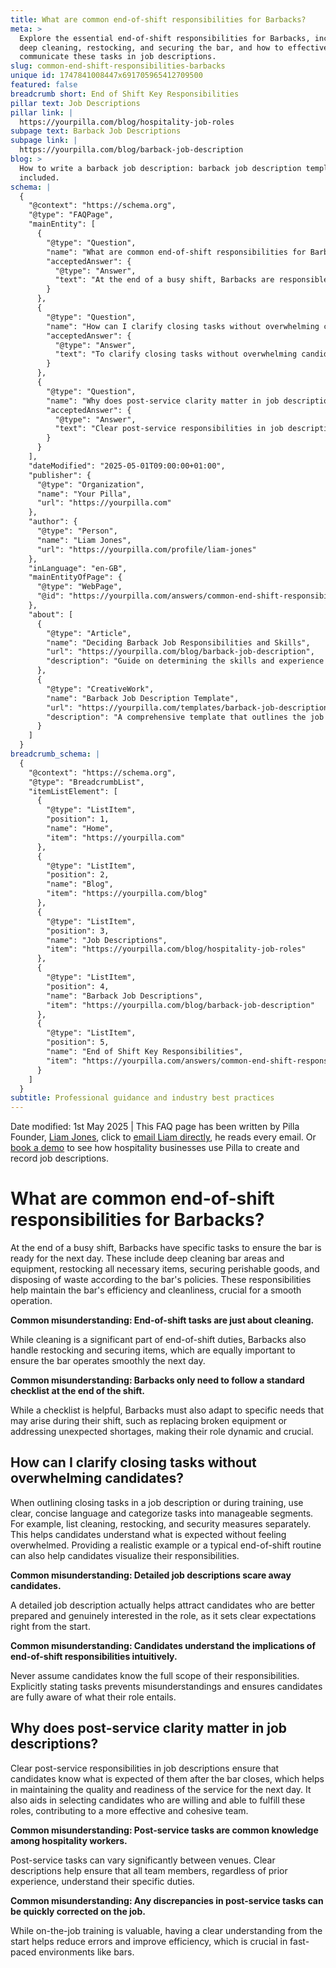 ```yaml
---
title: What are common end-of-shift responsibilities for Barbacks?
meta: >
  Explore the essential end-of-shift responsibilities for Barbacks, including
  deep cleaning, restocking, and securing the bar, and how to effectively
  communicate these tasks in job descriptions.
slug: common-end-shift-responsibilities-barbacks
unique id: 1747841008447x691705965412709500
featured: false
breadcrumb short: End of Shift Key Responsibilities
pillar text: Job Descriptions
pillar link: |
  https://yourpilla.com/blog/hospitality-job-roles
subpage text: Barback Job Descriptions
subpage link: |
  https://yourpilla.com/blog/barback-job-description
blog: >
  How to write a barback job description: barback job description template
  included.
schema: |
  {
    "@context": "https://schema.org",
    "@type": "FAQPage",
    "mainEntity": [
      {
        "@type": "Question",
        "name": "What are common end-of-shift responsibilities for Barbacks?",
        "acceptedAnswer": {
          "@type": "Answer",
          "text": "At the end of a busy shift, Barbacks are responsible for several critical tasks to prepare the bar for the next day. These tasks include deep cleaning bar areas and equipment, restocking all necessary items, securing perishable goods, and disposing of waste according to the bar's policies. This combination of duties ensures the bar remains efficient and clean, which is essential for smooth operations the following day."
        }
      },
      {
        "@type": "Question",
        "name": "How can I clarify closing tasks without overwhelming candidates?",
        "acceptedAnswer": {
          "@type": "Answer",
          "text": "To clarify closing tasks without overwhelming candidates, use clear, concise language and categorise tasks into manageable segments. Listing tasks like cleaning, restocking, and security measures separately helps candidates to understand the expectations clearly. Providing examples of typical end-of-shift routines can also help candidates visualise their responsibilities effectively."
        }
      },
      {
        "@type": "Question",
        "name": "Why does post-service clarity matter in job descriptions?",
        "acceptedAnswer": {
          "@type": "Answer",
          "text": "Clear post-service responsibilities in job descriptions are crucial because they ensure that candidates are aware of what is expected of them after the bar closes. This clarity helps in maintaining the quality and readiness of the service for the next day, and aids in selecting candidates who are willing and able to fulfill these essential roles, leading to a more effective and cohesive team."
        }
      }
    ],
    "dateModified": "2025-05-01T09:00:00+01:00",
    "publisher": {
      "@type": "Organization",
      "name": "Your Pilla",
      "url": "https://yourpilla.com"
    },
    "author": {
      "@type": "Person",
      "name": "Liam Jones",
      "url": "https://yourpilla.com/profile/liam-jones"
    },
    "inLanguage": "en-GB",
    "mainEntityOfPage": {
      "@type": "WebPage",
      "@id": "https://yourpilla.com/answers/common-end-shift-responsibilities-barbacks"
    },
    "about": [
      {
        "@type": "Article",
        "name": "Deciding Barback Job Responsibilities and Skills",
        "url": "https://yourpilla.com/blog/barback-job-description",
        "description": "Guide on determining the skills and experience needed from a Barback, to ensure successful hiring and job performance."
      },
      {
        "@type": "CreativeWork",
        "name": "Barback Job Description Template",
        "url": "https://yourpilla.com/templates/barback-job-description",
        "description": "A comprehensive template that outlines the job responsibilities and required skills for a Barback, aiming to facilitate the hiring process."
      }
    ]
  }
breadcrumb_schema: |
  {
    "@context": "https://schema.org",
    "@type": "BreadcrumbList",
    "itemListElement": [
      {
        "@type": "ListItem",
        "position": 1,
        "name": "Home",
        "item": "https://yourpilla.com"
      },
      {
        "@type": "ListItem",
        "position": 2,
        "name": "Blog",
        "item": "https://yourpilla.com/blog"
      },
      {
        "@type": "ListItem",
        "position": 3,
        "name": "Job Descriptions",
        "item": "https://yourpilla.com/blog/hospitality-job-roles"
      },
      {
        "@type": "ListItem",
        "position": 4,
        "name": "Barback Job Descriptions",
        "item": "https://yourpilla.com/blog/barback-job-description"
      },
      {
        "@type": "ListItem",
        "position": 5,
        "name": "End of Shift Key Responsibilities",
        "item": "https://yourpilla.com/answers/common-end-shift-responsibilities-barbacks"
      }
    ]
  }
subtitle: Professional guidance and industry best practices
---
```


Date modified: 1st May 2025 | This FAQ page has been written by Pilla Founder, [Liam Jones](https://yourpilla.com/profile/liam-jones), click to [email Liam directly](https://mailto:liam@yourpilla.com), he reads every email. Or [book a demo](https://calendly.com/pilla/demo) to see how hospitality businesses use Pilla to create and record job descriptions.

# What are common end-of-shift responsibilities for Barbacks?

At the end of a busy shift, Barbacks have specific tasks to ensure the bar is ready for the next day. These include deep cleaning bar areas and equipment, restocking all necessary items, securing perishable goods, and disposing of waste according to the bar's policies. These responsibilities help maintain the bar's efficiency and cleanliness, crucial for a smooth operation.

**Common misunderstanding: End-of-shift tasks are just about cleaning.**

While cleaning is a significant part of end-of-shift duties, Barbacks also handle restocking and securing items, which are equally important to ensure the bar operates smoothly the next day.

**Common misunderstanding: Barbacks only need to follow a standard checklist at the end of the shift.**

While a checklist is helpful, Barbacks must also adapt to specific needs that may arise during their shift, such as replacing broken equipment or addressing unexpected shortages, making their role dynamic and crucial.

## How can I clarify closing tasks without overwhelming candidates?

When outlining closing tasks in a job description or during training, use clear, concise language and categorize tasks into manageable segments. For example, list cleaning, restocking, and security measures separately. This helps candidates understand what is expected without feeling overwhelmed. Providing a realistic example or a typical end-of-shift routine can also help candidates visualize their responsibilities.

**Common misunderstanding: Detailed job descriptions scare away candidates.**

A detailed job description actually helps attract candidates who are better prepared and genuinely interested in the role, as it sets clear expectations right from the start.

**Common misunderstanding: Candidates understand the implications of end-of-shift responsibilities intuitively.**

Never assume candidates know the full scope of their responsibilities. Explicitly stating tasks prevents misunderstandings and ensures candidates are fully aware of what their role entails.

## Why does post-service clarity matter in job descriptions?

Clear post-service responsibilities in job descriptions ensure that candidates know what is expected of them after the bar closes, which helps in maintaining the quality and readiness of the service for the next day. It also aids in selecting candidates who are willing and able to fulfill these roles, contributing to a more effective and cohesive team.

**Common misunderstanding: Post-service tasks are common knowledge among hospitality workers.**

Post-service tasks can vary significantly between venues. Clear descriptions help ensure that all team members, regardless of prior experience, understand their specific duties.

**Common misunderstanding: Any discrepancies in post-service tasks can be quickly corrected on the job.**

While on-the-job training is valuable, having a clear understanding from the start helps reduce errors and improve efficiency, which is crucial in fast-paced environments like bars.
